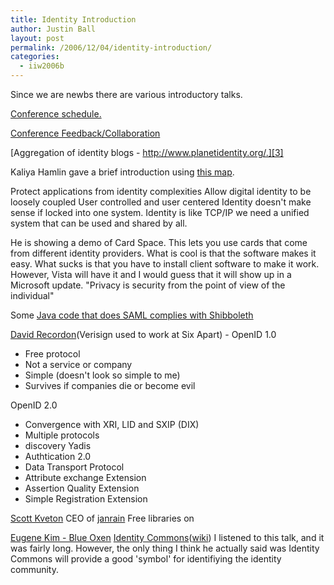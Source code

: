 ```yaml
---
title: Identity Introduction
author: Justin Ball
layout: post
permalink: /2006/12/04/identity-introduction/
categories:
  - iiw2006b
---
```


Since we are newbs there are various introductory talks.

[Conference schedule.][1]

 [1]: http://iiw.windley.com/wiki/Workshop2006b

[Conference Feedback/Collaboration][2]

 [2]: http://confabb.com/conferences/iiw2006b/details

[Aggregation of identity blogs - http://www.planetidentity.org/.][3]

 [3]: http://www.planetidentity.org/

Kaliya Hamlin gave a brief introduction using [this map][4].

 [4]: http://photos.windley.com/album/iiw2006a/IIW2006_identity_map

Protect applications from identity complexities
Allow digital identity to be loosely coupled
User controlled and user centered
Identity doesn't make sense if locked into one system.
Identity is like TCP/IP we need a unified system that can be used and shared by all.

He is showing a demo of Card Space. This lets you use cards that come from different identity providers. What is cool is that the software makes it easy. What sucks is that you have to install client software to make it work. However, Vista will have it and I would guess that it will show up in a Microsoft update.
"Privacy is security from the point of view of the individual"

Some [Java code that does SAML complies with Shibboleth][5]

 [5]: http://sourceforge.net/projects/guanxi/

[David Recordon][6](Verisign used to work at Six Apart) - OpenID 1.0

 [6]: http://www.davidrecordon.com/

*   Free protocol
*   Not a service or company
*   Simple (doesn't look so simple to me)
*   Survives if companies die or become evil

OpenID 2.0

*   Convergence with XRI, LID and SXIP (DIX)
*   Multiple protocols
*   discovery Yadis
*   Authtication 2.0
*   Data Transport Protocol
*   Attribute exchange Extension
*   Assertion Quality Extension
*   Simple Registration Extension

[Scott Kveton][7] CEO of [janrain][8]
Free libraries on

 [7]: http://kveton.com/blog/
 [8]: http://janrain.com/

[Eugene Kim - Blue Oxen][9] [Identity Commons][10]([wiki][11]) I listened to this talk, and it was fairly long. However, the only thing I think he actually said was Identity Commons will provide a good 'symbol' for identifiying the identity community.

 [9]: http://www.blueoxen.com/index.html
 [10]: http://identitycommons.net/
 [11]: http://wiki.idcommons.net/